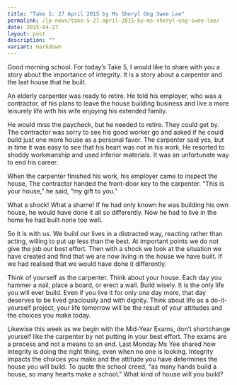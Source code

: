 ```yaml
---
title: "Take 5: 27 April 2015 by Ms Sheryl Ong Swee Lee"
permalink: /lp-news/take-5-27-april-2015-by-ms-sheryl-ong-swee-lee/
date: 2015-04-27
layout: post
description: ""
variant: markdown
---
```

Good morning school. For today’s Take 5, I would like to share with you a story about the importance of integrity. It is a story about a carpenter and the last house that he built.

An elderly carpenter was ready to retire. He told his employer, who was a contractor, of his plans to leave the house building business and live a more leisurely life with his wife enjoying his extended family.

He would miss the paycheck, but he needed to retire. They could get by. The contractor was sorry to see his good worker go and asked if he could build just one more house as a personal favor. The carpenter said yes, but in time it was easy to see that his heart was not in his work. He resorted to shoddy workmanship and used inferior materials. It was an unfortunate way to end his career.

When the carpenter finished his work, his employer came to inspect the house, The contractor handed the front-door key to the carpenter. “This is your house,” he said, “my gift to you.”

What a shock! What a shame! If he had only known he was building his own house, he would have done it all so differently. Now he had to live in the home he had built none too well.

So it is with us. We build our lives in a distracted way, reacting rather than acting, willing to put up less than the best. At important points we do not give the job our best effort. Then with a shock we look at the situation we have created and find that we are now living in the house we have built. If we had realised that we would have done it differently.

Think of yourself as the carpenter. Think about your house. Each day you hammer a nail, place a board, or erect a wall. Build wisely. It is the only life you will ever build. Even if you live it for only one day more, that day deserves to be lived graciously and with dignity. Think about life as a do-it-yourself project, your life tomorrow will be the result of your attitudes and the choices you make today.

Likewise this week as we begin with the Mid-Year Exams, don’t shortchange yourself like the carpenter by not putting in your best effort. The exams are a process and not a means to an end. Last Monday Ms Yee shared how integrity is doing the right thing, even when no one is looking. Integrity impacts the choices you make and the attitude you have determines the house you will build. To quote the school creed, “as many hands build a house, so many hearts make a school.” What kind of house will you build?